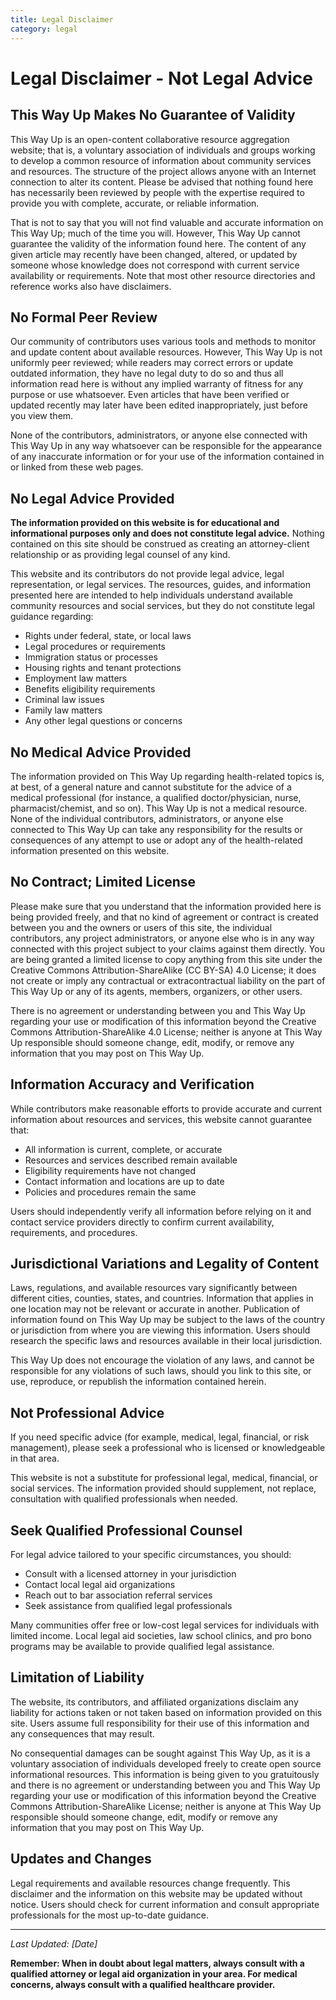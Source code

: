 ```yaml
---
title: Legal Disclaimer
category: legal
---
```


# Legal Disclaimer - Not Legal Advice

## This Way Up Makes No Guarantee of Validity

This Way Up is an open-content collaborative resource aggregation website; that is, a voluntary association of individuals and groups working to develop a common resource of information about community services and resources. The structure of the project allows anyone with an Internet connection to alter its content. Please be advised that nothing found here has necessarily been reviewed by people with the expertise required to provide you with complete, accurate, or reliable information.

That is not to say that you will not find valuable and accurate information on This Way Up; much of the time you will. However, This Way Up cannot guarantee the validity of the information found here. The content of any given article may recently have been changed, altered, or updated by someone whose knowledge does not correspond with current service availability or requirements. Note that most other resource directories and reference works also have disclaimers.

## No Formal Peer Review

Our community of contributors uses various tools and methods to monitor and update content about available resources. However, This Way Up is not uniformly peer reviewed; while readers may correct errors or update outdated information, they have no legal duty to do so and thus all information read here is without any implied warranty of fitness for any purpose or use whatsoever. Even articles that have been verified or updated recently may later have been edited inappropriately, just before you view them.

None of the contributors, administrators, or anyone else connected with This Way Up in any way whatsoever can be responsible for the appearance of any inaccurate information or for your use of the information contained in or linked from these web pages.

## No Legal Advice Provided

**The information provided on this website is for educational and informational purposes only and does not constitute legal advice.** Nothing contained on this site should be construed as creating an attorney-client relationship or as providing legal counsel of any kind.

This website and its contributors do not provide legal advice, legal representation, or legal services. The resources, guides, and information presented here are intended to help individuals understand available community resources and social services, but they do not constitute legal guidance regarding:

- Rights under federal, state, or local laws
- Legal procedures or requirements
- Immigration status or processes  
- Housing rights and tenant protections
- Employment law matters
- Benefits eligibility requirements
- Criminal law issues
- Family law matters
- Any other legal questions or concerns

## No Medical Advice Provided

The information provided on This Way Up regarding health-related topics is, at best, of a general nature and cannot substitute for the advice of a medical professional (for instance, a qualified doctor/physician, nurse, pharmacist/chemist, and so on). This Way Up is not a medical resource. None of the individual contributors, administrators, or anyone else connected to This Way Up can take any responsibility for the results or consequences of any attempt to use or adopt any of the health-related information presented on this website.

## No Contract; Limited License

Please make sure that you understand that the information provided here is being provided freely, and that no kind of agreement or contract is created between you and the owners or users of this site, the individual contributors, any project administrators, or anyone else who is in any way connected with this project subject to your claims against them directly. You are being granted a limited license to copy anything from this site under the Creative Commons Attribution-ShareAlike (CC BY-SA) 4.0 License; it does not create or imply any contractual or extracontractual liability on the part of This Way Up or any of its agents, members, organizers, or other users.

There is no agreement or understanding between you and This Way Up regarding your use or modification of this information beyond the Creative Commons Attribution-ShareAlike 4.0 License; neither is anyone at This Way Up responsible should someone change, edit, modify, or remove any information that you may post on This Way Up.

## Information Accuracy and Verification

While contributors make reasonable efforts to provide accurate and current information about resources and services, this website cannot guarantee that:

- All information is current, complete, or accurate
- Resources and services described remain available
- Eligibility requirements have not changed
- Contact information and locations are up to date
- Policies and procedures remain the same

Users should independently verify all information before relying on it and contact service providers directly to confirm current availability, requirements, and procedures.

## Jurisdictional Variations and Legality of Content

Laws, regulations, and available resources vary significantly between different cities, counties, states, and countries. Information that applies in one location may not be relevant or accurate in another. Publication of information found on This Way Up may be subject to the laws of the country or jurisdiction from where you are viewing this information. Users should research the specific laws and resources available in their local jurisdiction.

This Way Up does not encourage the violation of any laws, and cannot be responsible for any violations of such laws, should you link to this site, or use, reproduce, or republish the information contained herein.

## Not Professional Advice

If you need specific advice (for example, medical, legal, financial, or risk management), please seek a professional who is licensed or knowledgeable in that area.

This website is not a substitute for professional legal, medical, financial, or social services. The information provided should supplement, not replace, consultation with qualified professionals when needed.

## Seek Qualified Professional Counsel

For legal advice tailored to your specific circumstances, you should:

- Consult with a licensed attorney in your jurisdiction
- Contact local legal aid organizations
- Reach out to bar association referral services
- Seek assistance from qualified legal professionals

Many communities offer free or low-cost legal services for individuals with limited income. Local legal aid societies, law school clinics, and pro bono programs may be available to provide qualified legal assistance.

## Limitation of Liability

The website, its contributors, and affiliated organizations disclaim any liability for actions taken or not taken based on information provided on this site. Users assume full responsibility for their use of this information and any consequences that may result.

No consequential damages can be sought against This Way Up, as it is a voluntary association of individuals developed freely to create open source informational resources. This information is being given to you gratuitously and there is no agreement or understanding between you and This Way Up regarding your use or modification of this information beyond the Creative Commons Attribution-ShareAlike License; neither is anyone at This Way Up responsible should someone change, edit, modify or remove any information that you may post on This Way Up.

## Updates and Changes

Legal requirements and available resources change frequently. This disclaimer and the information on this website may be updated without notice. Users should check for current information and consult appropriate professionals for the most up-to-date guidance.

---

*Last Updated: [Date]*

**Remember: When in doubt about legal matters, always consult with a qualified attorney or legal aid organization in your area. For medical concerns, always consult with a qualified healthcare provider.**